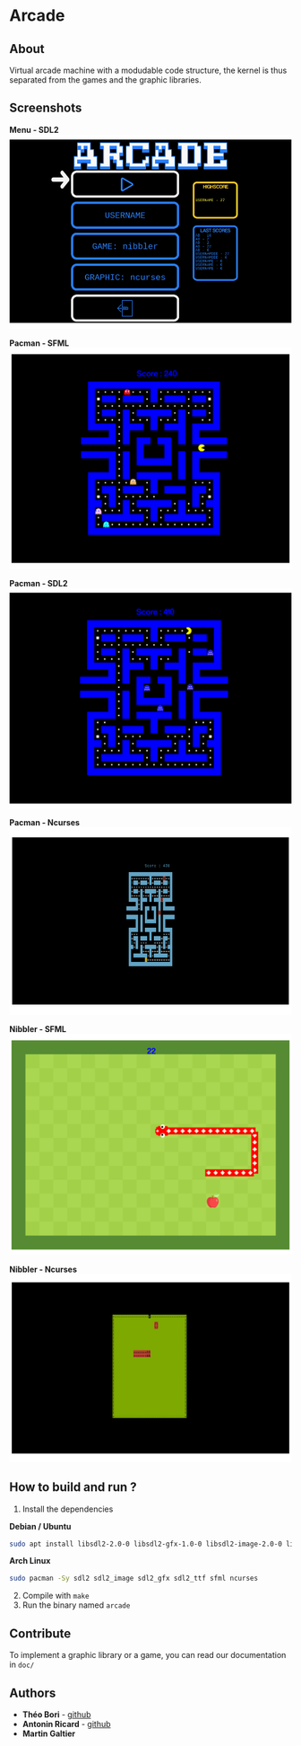 # Arcade

## About

Virtual arcade machine with a modudable code structure, the kernel is thus separated from the games and the graphic libraries.

## Screenshots

**Menu - SDL2**
![menu_sdl2](./img/menu_sdl2.png)

**Pacman - SFML**
![pacman_sfml](./img/pacman_sfml.png)

**Pacman - SDL2**
![pacman_sdl2](./img/pacman_sdl2.png)

**Pacman - Ncurses**
![pacman_ncurses](./img/pacman_ncurses.png)

**Nibbler - SFML**
![nibbler_sfml](./img/nibbler_sfml.png)

**Nibbler - Ncurses**
![nibler_sdl2](./img/nibbler_ncurses.png)

## How to build and run ?

1. Install the dependencies

**Debian / Ubuntu**
```bash
sudo apt install libsdl2-2.0-0 libsdl2-gfx-1.0-0 libsdl2-image-2.0-0 libsdl2-mixer-2.0-0 libsdl2-net-2.0-0 libsdl2-ttf-2.0-0 libsfml-dev libncurses5-dev libncursesw5-dev
```

**Arch Linux**
```bash
sudo pacman -Sy sdl2 sdl2_image sdl2_gfx sdl2_ttf sfml ncurses
```

2. Compile with `make`
3. Run the binary named `arcade`

## Contribute

To implement a graphic library or a game, you can read our documentation in `doc/`

## Authors

* **Théo Bori** - [github](https://github.com/theobori)
* **Antonin Ricard** - [github](https://github.com/antonin-11)
* **Martin Galtier**
  